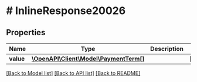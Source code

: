 # # InlineResponse20026

## Properties

Name | Type | Description | Notes
------------ | ------------- | ------------- | -------------
**value** | [**\OpenAPI\Client\Model\PaymentTerm[]**](PaymentTerm.md) |  | [optional]

[[Back to Model list]](../../README.md#models) [[Back to API list]](../../README.md#endpoints) [[Back to README]](../../README.md)
